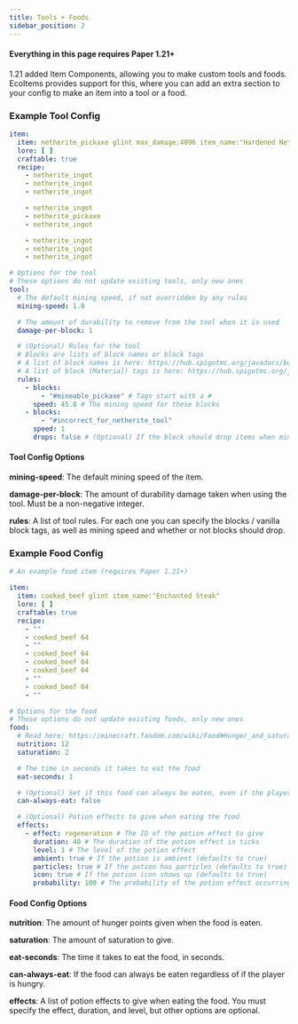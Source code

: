```yaml
---
title: Tools + Foods
sidebar_position: 2
---
```


#### Everything in this page requires Paper 1.21+

1.21 added Item Components, allowing you to make custom tools and foods. EcoItems provides support for this, where you can add an extra section to your config to make an item into a tool or a food.

### Example Tool Config
```yaml
item:
  item: netherite_pickaxe glint max_damage:4096 item_name:"Hardened Netherite Pickaxe"
  lore: [ ]
  craftable: true
  recipe:
    - netherite_ingot
    - netherite_ingot
    - netherite_ingot

    - netherite_ingot
    - netherite_pickaxe
    - netherite_ingot

    - netherite_ingot
    - netherite_ingot
    - netherite_ingot

# Options for the tool
# These options do not update existing tools, only new ones
tool:
  # The default mining speed, if not overridden by any rules
  mining-speed: 1.0

  # The amount of durability to remove from the tool when it is used
  damage-per-block: 1

  # (Optional) Rules for the tool
  # Blocks are lists of block names or block tags
  # A list of block names is here: https://hub.spigotmc.org/javadocs/bukkit/org/bukkit/Material.html
  # A list of block (Material) tags is here: https://hub.spigotmc.org/javadocs/bukkit/org/bukkit/Tag.html
  rules:
    - blocks:
        - "#mineable_pickaxe" # Tags start with a #
      speed: 45.8 # The mining speed for these blocks
    - blocks:
        - "#incorrect_for_netherite_tool"
      speed: 1
      drops: false # (Optional) If the block should drop items when mined with this tool
```

#### Tool Config Options

**mining-speed**: The default mining speed of the item.

**damage-per-block**: The amount of durability damage taken when using the tool. Must be a non-negative integer.

**rules**: A list of tool rules. For each one you can specify the blocks / vanilla block tags, as well as mining speed and whether or not blocks should drop.

### Example Food Config
```yaml
# An example food item (requires Paper 1.21+)

item:
  item: cooked_beef glint item_name:"Enchanted Steak"
  lore: [ ]
  craftable: true
  recipe:
    - ""
    - cooked_beef 64
    - ""
    - cooked_beef 64
    - cooked_beef 64
    - cooked_beef 64
    - ""
    - cooked_beef 64
    - ""

# Options for the food
# These options do not update existing foods, only new ones
food:
  # Read here: https://minecraft.fandom.com/wiki/Food#Hunger_and_saturation
  nutrition: 12
  saturation: 2

  # The time in seconds it takes to eat the food
  eat-seconds: 1

  # (Optional) Set if this food can always be eaten, even if the player is not hungry
  can-always-eat: false

  # (Optional) Potion effects to give when eating the food
  effects:
    - effect: regeneration # The ID of the potion effect to give
      duration: 40 # The duration of the potion effect in ticks
      level: 1 # The level of the potion effect
      ambient: true # If the potion is ambient (defaults to true)
      particles: true # If the potion has particles (defaults to true)
      icon: true # If the potion icon shows up (defaults to true)
      probability: 100 # The probability of the potion effect occurring (defaults to 100)
```

#### Food Config Options

**nutrition**: The amount of hunger points given when the food is eaten.

**saturation**: The amount of saturation to give.

**eat-seconds**: The time it takes to eat the food, in seconds.

**can-always-eat**: If the food can always be eaten regardless of if the player is hungry.

**effects**: A list of potion effects to give when eating the food. You must specify the effect, duration, and level, but other options are optional.
